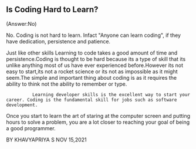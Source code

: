 ## Is Coding Hard to Learn? 
(Answer:No)

No. Coding is not hard to learn. Infact "Anyone can learn coding", if they have dedication, persistence and patience.


Just like other skills Learning to code takes a good amount of time and persistence.Coding is thought to be hard because its a type of skill that its unlike anything most of us have ever experienced before.However its not easy to start,its not a rocket science or its not as impossible as it might seem.The simple and important thing about coding is as it requires the ability to think not the ability to remember or type. 

              Learning developer skills is the excellent way to start your career. Coding is the fundamental skill for jobs such as software development. 

Once you start to learn the art of staring at the computer screen and putting hours to  solve a problem, you are a lot closer to reaching your goal of being a good programmer. 

BY KHAVYAPRIYA S
NOV 15,2021

